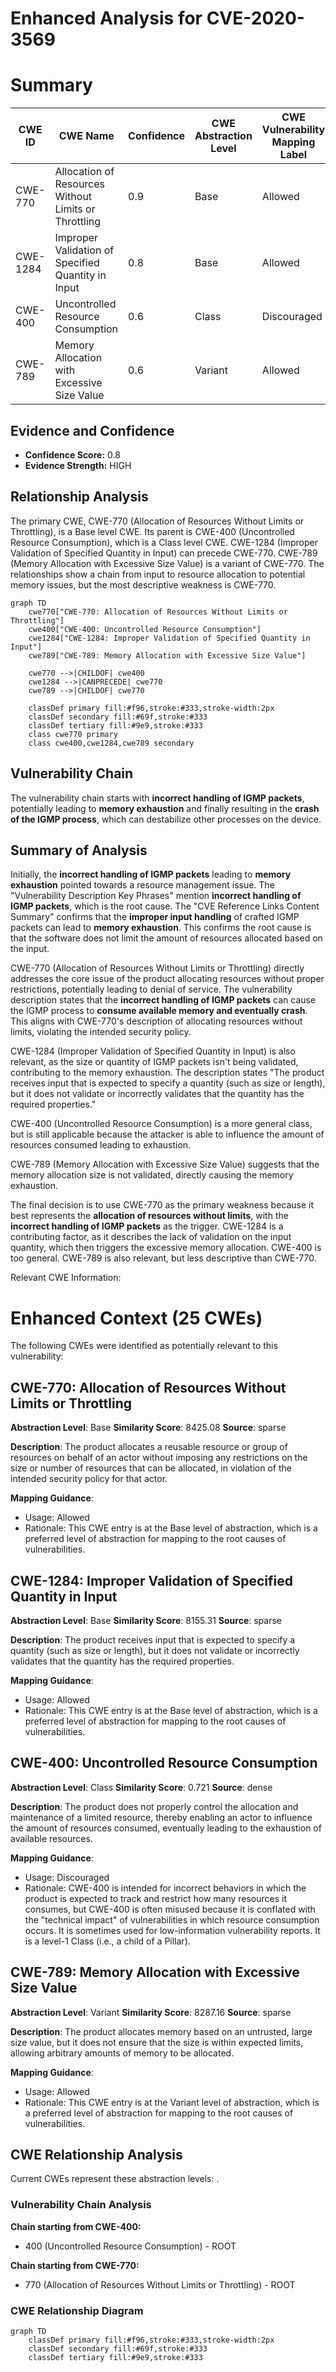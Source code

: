 # Enhanced Analysis for CVE-2020-3569

# Summary
| CWE ID | CWE Name | Confidence | CWE Abstraction Level | CWE Vulnerability Mapping Label | CWE-Vulnerability Mapping Notes |
|---|---|---|---|---|---|
| CWE-770 | Allocation of Resources Without Limits or Throttling | 0.9 | Base | Allowed | Primary CWE |
| CWE-1284 | Improper Validation of Specified Quantity in Input | 0.8 | Base | Allowed | Secondary Candidate |
| CWE-400 | Uncontrolled Resource Consumption | 0.6 | Class | Discouraged | Secondary Candidate |
| CWE-789 | Memory Allocation with Excessive Size Value | 0.6 | Variant | Allowed | Secondary Candidate |

## Evidence and Confidence

*   **Confidence Score:** 0.8
*   **Evidence Strength:** HIGH

## Relationship Analysis
The primary CWE, CWE-770 (Allocation of Resources Without Limits or Throttling), is a Base level CWE. Its parent is CWE-400 (Uncontrolled Resource Consumption), which is a Class level CWE. CWE-1284 (Improper Validation of Specified Quantity in Input) can precede CWE-770. CWE-789 (Memory Allocation with Excessive Size Value) is a variant of CWE-770. The relationships show a chain from input to resource allocation to potential memory issues, but the most descriptive weakness is CWE-770.

```mermaid
graph TD
    cwe770["CWE-770: Allocation of Resources Without Limits or Throttling"]
    cwe400["CWE-400: Uncontrolled Resource Consumption"]
    cwe1284["CWE-1284: Improper Validation of Specified Quantity in Input"]
    cwe789["CWE-789: Memory Allocation with Excessive Size Value"]

    cwe770 -->|CHILDOF| cwe400
    cwe1284 -->|CANPRECEDE| cwe770
    cwe789 -->|CHILDOF| cwe770

    classDef primary fill:#f96,stroke:#333,stroke-width:2px
    classDef secondary fill:#69f,stroke:#333
    classDef tertiary fill:#9e9,stroke:#333
    class cwe770 primary
    class cwe400,cwe1284,cwe789 secondary
```

## Vulnerability Chain
The vulnerability chain starts with **incorrect handling of IGMP packets**, potentially leading to **memory exhaustion** and finally resulting in the **crash of the IGMP process**, which can destabilize other processes on the device.

## Summary of Analysis
Initially, the **incorrect handling of IGMP packets** leading to **memory exhaustion** pointed towards a resource management issue. The "Vulnerability Description Key Phrases" mention **incorrect handling of IGMP packets**, which is the root cause. The "CVE Reference Links Content Summary" confirms that the **improper input handling** of crafted IGMP packets can lead to **memory exhaustion**. This confirms the root cause is that the software does not limit the amount of resources allocated based on the input.

CWE-770 (Allocation of Resources Without Limits or Throttling) directly addresses the core issue of the product allocating resources without proper restrictions, potentially leading to denial of service. The vulnerability description states that the **incorrect handling of IGMP packets** can cause the IGMP process to **consume available memory and eventually crash**. This aligns with CWE-770's description of allocating resources without limits, violating the intended security policy.

CWE-1284 (Improper Validation of Specified Quantity in Input) is also relevant, as the size or quantity of IGMP packets isn't being validated, contributing to the memory exhaustion. The description states "The product receives input that is expected to specify a quantity (such as size or length), but it does not validate or incorrectly validates that the quantity has the required properties."

CWE-400 (Uncontrolled Resource Consumption) is a more general class, but is still applicable because the attacker is able to influence the amount of resources consumed leading to exhaustion.

CWE-789 (Memory Allocation with Excessive Size Value) suggests that the memory allocation size is not validated, directly causing the memory exhaustion.

The final decision is to use CWE-770 as the primary weakness because it best represents the **allocation of resources without limits**, with the **incorrect handling of IGMP packets** as the trigger. CWE-1284 is a contributing factor, as it describes the lack of validation on the input quantity, which then triggers the excessive memory allocation. CWE-400 is too general. CWE-789 is also relevant, but less descriptive than CWE-770.

Relevant CWE Information:

# Enhanced Context (25 CWEs)
The following CWEs were identified as potentially relevant to this vulnerability:

## CWE-770: Allocation of Resources Without Limits or Throttling
**Abstraction Level**: Base
**Similarity Score**: 8425.08
**Source**: sparse

**Description**:
The product allocates a reusable resource or group of resources on behalf of an actor without imposing any restrictions on the size or number of resources that can be allocated, in violation of the intended security policy for that actor.

**Mapping Guidance**:
- Usage: Allowed
- Rationale: This CWE entry is at the Base level of abstraction, which is a preferred level of abstraction for mapping to the root causes of vulnerabilities.

## CWE-1284: Improper Validation of Specified Quantity in Input
**Abstraction Level**: Base
**Similarity Score**: 8155.31
**Source**: sparse

**Description**:
The product receives input that is expected to specify a quantity (such as size or length), but it does not validate or incorrectly validates that the quantity has the required properties.

**Mapping Guidance**:
- Usage: Allowed
- Rationale: This CWE entry is at the Base level of abstraction, which is a preferred level of abstraction for mapping to the root causes of vulnerabilities.

## CWE-400: Uncontrolled Resource Consumption
**Abstraction Level**: Class
**Similarity Score**: 0.721
**Source**: dense

**Description**:
The product does not properly control the allocation and maintenance of a limited resource, thereby enabling an actor to influence the amount of resources consumed, eventually leading to the exhaustion of available resources.

**Mapping Guidance**:
- Usage: Discouraged
- Rationale: CWE-400 is intended for incorrect behaviors in which the product is expected to track and restrict how many resources it consumes, but CWE-400 is often misused because it is conflated with the "technical impact" of vulnerabilities in which resource consumption occurs. It is sometimes used for low-information vulnerability reports. It is a level-1 Class (i.e., a child of a Pillar).

## CWE-789: Memory Allocation with Excessive Size Value
**Abstraction Level**: Variant
**Similarity Score**: 8287.16
**Source**: sparse

**Description**:
The product allocates memory based on an untrusted, large size value, but it does not ensure that the size is within expected limits, allowing arbitrary amounts of memory to be allocated.

**Mapping Guidance**:
- Usage: Allowed
- Rationale: This CWE entry is at the Variant level of abstraction, which is a preferred level of abstraction for mapping to the root causes of vulnerabilities.


## CWE Relationship Analysis

Current CWEs represent these abstraction levels: .


### Vulnerability Chain Analysis

**Chain starting from CWE-400:**
- 400 (Uncontrolled Resource Consumption) - ROOT


**Chain starting from CWE-770:**
- 770 (Allocation of Resources Without Limits or Throttling) - ROOT



### CWE Relationship Diagram

```mermaid
graph TD
    classDef primary fill:#f96,stroke:#333,stroke-width:2px
    classDef secondary fill:#69f,stroke:#333
    classDef tertiary fill:#9e9,stroke:#333
```